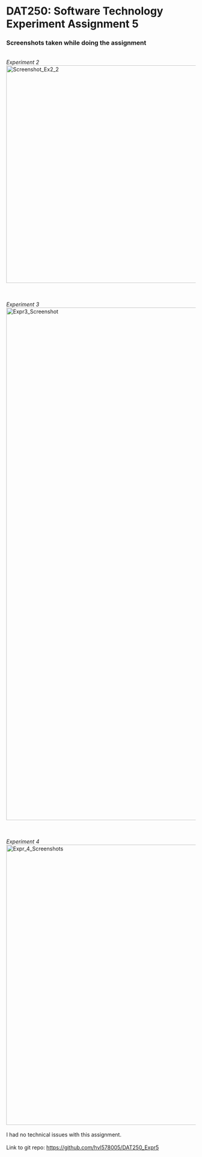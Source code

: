 <h1>DAT250: Software Technology Experiment Assignment 5</h1>
<h3>Screenshots taken while doing the assignment</h3>

<br><i>Experiment 2</i><br>
<img width="577" alt="Screenshot_Ex2_2" src="https://user-images.githubusercontent.com/42602758/135849922-7663e02a-9bfe-42f5-8032-99017464da22.png">

<br><br><i>Experiment 3</i><br>
<img width="1359" alt="Expr3_Screenshot" src="https://user-images.githubusercontent.com/42602758/135850063-7bd5f0dd-4d40-4394-ba7f-bc4734e01776.png">

<br><br><i>Experiment 4</i><br>
<img width="743" alt="Expr_4_Screenshots" src="https://user-images.githubusercontent.com/42602758/135850100-827900b6-6a48-41f3-9710-f03534f3f662.png">
<br>
<br>I had no technical issues with this assignment.
<br><br>Link to git repo: https://github.com/hvl578005/DAT250_Expr5
